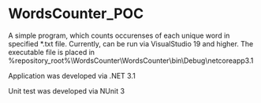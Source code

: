 # WordsCounter_POC
A simple program, which counts occurenses of each unique word in specified *.txt file.
Currently, can be run via VisualStudio 19 and higher.
The executable file is placed in %repository_root%\WordsCounter\WordsCounter\bin\Debug\netcoreapp3.1

Application was developed via .NET 3.1

Unit test was developed via NUnit 3
